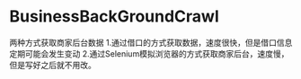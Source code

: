 # BusinessBackGroundCrawl
两种方式获取商家后台数据
1.通过借口的方式获取数据，速度很快，但是借口信息定期可能会发生变动
2.通过Selenium模拟浏览器的方式获取商家后台，速度慢，但是写好之后就不用改。

